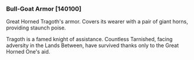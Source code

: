 ### Bull-Goat Armor [140100]

Great Horned Tragoth's armor. Covers its wearer with a pair of giant horns, providing staunch poise.

Tragoth is a famed knight of assistance. Countless Tarnished, facing adversity in the Lands Between, have survived thanks only to the Great Horned One's aid.